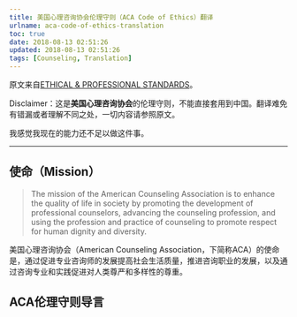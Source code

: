 ```yaml
---
title: 美国心理咨询协会伦理守则（ACA Code of Ethics）翻译
urlname: aca-code-of-ethics-translation
toc: true
date: 2018-08-13 02:51:26
updated: 2018-08-13 02:51:26
tags: [Counseling, Translation]
---
```


原文来自[ETHICAL & PROFESSIONAL STANDARDS](https://www.counseling.org/knowledge-center/ethics)。

Disclaimer：这是**美国心理咨询协会**的伦理守则，不能直接套用到中国。翻译难免有错漏或者理解不同之处，一切内容请参照原文。

我感觉我现在的能力还不足以做这件事。

---

## 使命（Mission）

>The mission of the American Counseling Association is to enhance the quality of life in society by promoting the development of professional counselors, advancing the counseling profession, and using the profession and practice of counseling to promote respect for human dignity and diversity.

美国心理咨询协会（American Counseling Association，下简称ACA）的使命是，通过促进专业咨询师的发展提高社会生活质量，推进咨询职业的发展，以及通过咨询专业和实践促进对人类尊严和多样性的尊重。

## ACA伦理守则导言
